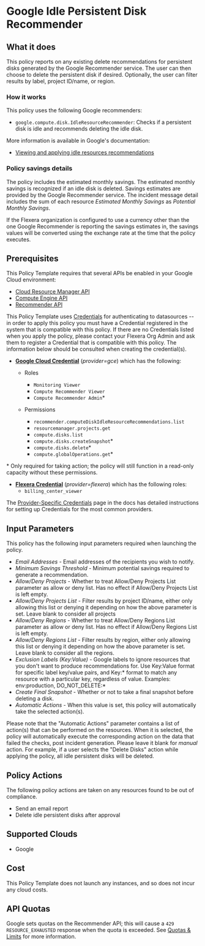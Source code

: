 # Google Idle Persistent Disk Recommender

## What it does

This policy reports on any existing delete recommendations for persistent disks generated by the Google Recommender service. The user can then choose to delete the persistent disk if desired. Optionally, the user can filter results by label, project ID/name, or region.

### How it works

This policy uses the following Google recommenders:

- `google.compute.disk.IdleResourceRecommender`: Checks if a persistent disk is idle and recommends deleting the idle disk.

More information is available in Google's documentation:

- [Viewing and applying idle resources recommendations](https://cloud.google.com/compute/docs/viewing-and-applying-idle-resources-recommendations)

### Policy savings details

The policy includes the estimated monthly savings. The estimated monthly savings is recognized if an idle disk is deleted. Savings estimates are provided by the Google Recommender service. The incident message detail includes the sum of each resource *Estimated Monthly Savings* as *Potential Monthly Savings*.

If the Flexera organization is configured to use a currency other than the one Google Recommender is reporting the savings estimates in, the savings values will be converted using the exchange rate at the time that the policy executes.

## Prerequisites

This Policy Template requires that several APIs be enabled in your Google Cloud environment:

- [Cloud Resource Manager API](https://console.cloud.google.com/flows/enableapi?apiid=cloudresourcemanager.googleapis.com)
- [Compute Engine API](https://console.cloud.google.com/flows/enableapi?apiid=compute.googleapis.com)
- [Recommender API](https://console.cloud.google.com/flows/enableapi?apiid=recommender.googleapis.com)

This Policy Template uses [Credentials](https://docs.flexera.com/flexera/EN/Automation/ManagingCredentialsExternal.htm) for authenticating to datasources -- in order to apply this policy you must have a Credential registered in the system that is compatible with this policy. If there are no Credentials listed when you apply the policy, please contact your Flexera Org Admin and ask them to register a Credential that is compatible with this policy. The information below should be consulted when creating the credential(s).

- [**Google Cloud Credential**](https://docs.flexera.com/flexera/EN/Automation/ProviderCredentials.htm#automationadmin_4083446696_1121577) (*provider=gce*) which has the following:
  - Roles
    - `Monitoring Viewer`
    - `Compute Recommender Viewer`
    - `Compute Recommender Admin`*

  - Permissions
    - `recommender.computeDiskIdleResourceRecommendations.list`
    - `resourcemanager.projects.get`
    - `compute.disks.list`
    - `compute.disks.createSnapshot`*
    - `compute.disks.delete`*
    - `compute.globalOperations.get`*

\* Only required for taking action; the policy will still function in a read-only capacity without these permissions.

- [**Flexera Credential**](https://docs.flexera.com/flexera/EN/Automation/ProviderCredentials.htm) (*provider=flexera*) which has the following roles:
  - `billing_center_viewer`

The [Provider-Specific Credentials](https://docs.flexera.com/flexera/EN/Automation/ProviderCredentials.htm) page in the docs has detailed instructions for setting up Credentials for the most common providers.

## Input Parameters

This policy has the following input parameters required when launching the policy.

- *Email Addresses* - Email addresses of the recipients you wish to notify.
- *Minimum Savings Threshold* - Minimum potential savings required to generate a recommendation.
- *Allow/Deny Projects* - Whether to treat Allow/Deny Projects List parameter as allow or deny list. Has no effect if Allow/Deny Projects List is left empty.
- *Allow/Deny Projects List* - Filter results by project ID/name, either only allowing this list or denying it depending on how the above parameter is set. Leave blank to consider all projects
- *Allow/Deny Regions* - Whether to treat Allow/Deny Regions List parameter as allow or deny list. Has no effect if Allow/Deny Regions List is left empty.
- *Allow/Deny Regions List* - Filter results by region, either only allowing this list or denying it depending on how the above parameter is set. Leave blank to consider all the regions.
- *Exclusion Labels (Key:Value)* - Google labels to ignore resources that you don't want to produce recommendations for. Use Key:Value format for specific label key/value pairs, and Key:\* format to match any resource with a particular key, regardless of value. Examples: env:production, DO_NOT_DELETE:\*
- *Create Final Snapshot* - Whether or not to take a final snapshot before deleting a disk.
- *Automatic Actions* - When this value is set, this policy will automatically take the selected action(s).

Please note that the "Automatic Actions" parameter contains a list of action(s) that can be performed on the resources. When it is selected, the policy will automatically execute the corresponding action on the data that failed the checks, post incident generation. Please leave it blank for *manual* action.
For example, if a user selects the "Delete Disks" action while applying the policy, all idle persistent disks will be deleted.

## Policy Actions

The following policy actions are taken on any resources found to be out of compliance.

- Send an email report
- Delete idle persistent disks after approval

## Supported Clouds

- Google

## Cost

This Policy Template does not launch any instances, and so does not incur any cloud costs.

## API Quotas

Google sets quotas on the Recommender API; this will cause a `429 RESOURCE_EXHAUSTED` response when the quota is exceeded. See [Quotas & Limits](https://cloud.google.com/recommender/quotas) for more information.
